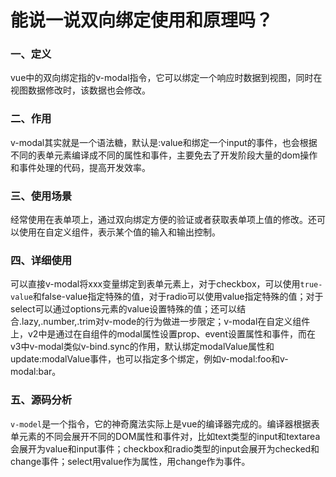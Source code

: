 # **能说一说双向绑定使用和原理吗？**

### 一、定义

vue中的双向绑定指的v-modal指令，它可以绑定一个响应时数据到视图，同时在视图数据修改时，该数据也会修改。



### 二、作用

v-modal其实就是一个语法糖，默认是:value和绑定一个input的事件，也会根据不同的表单元素编译成不同的属性和事件，主要免去了开发阶段大量的dom操作和事件处理的代码，提高开发效率。



### 三、使用场景

经常使用在表单项上，通过双向绑定方便的验证或者获取表单项上值的修改。还可以使用在自定义组件，表示某个值的输入和输出控制。



### 四、详细使用

可以直接v-modal将xxx变量绑定到表单元素上，对于checkbox，可以使用`true-value`和false-value指定特殊的值，对于radio可以使用value指定特殊的值；对于select可以通过options元素的value设置特殊的值；还可以结合.lazy,.number,.trim对v-mode的行为做进一步限定；v-modal在自定义组件上，v2中是通过在自组件的modal属性设置prop、event设置属性和事件，而在v3中v-modal类似v-bind.sync的作用，默认绑定modalValue属性和update:modalValue事件，也可以指定多个绑定，例如v-modal:foo和v-modal:bar。



### 五、源码分析

`v-model`是一个指令，它的神奇魔法实际上是vue的编译器完成的。编译器根据表单元素的不同会展开不同的DOM属性和事件对，比如text类型的input和textarea会展开为value和input事件；checkbox和radio类型的input会展开为checked和change事件；select用value作为属性，用change作为事件。